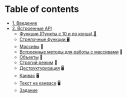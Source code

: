 # Table of contents

* [1. Введение](README.md)
* [2. Встроенные API](02/README.md)
  * [Функции (Пункты с 10 и до конца) &#128170;](https://htmlacademy.ru/courses/215) 
  * [Стрелочные функции &#128421;](https://youtu.be/C0Mx2yPysLI) 
  * [Массивы](https://htmlacademy.ru/courses/213) &#128170;
  * [Встроенные методы для работы с массивами](02/arrays-methods.md) &#128215;
  * [Объекты](https://htmlacademy.ru/courses/217) &#128170;
  * [Строгий режим](use-strict.md) &#128215;
  * [Деструктуризация](https://youtu.be/tGV7QSCPlDI) &#128421;
  * [Канвас]() &#128421;
  * [Текст на канвасе]() &#128421;
  * [Задание](02/task.md)


